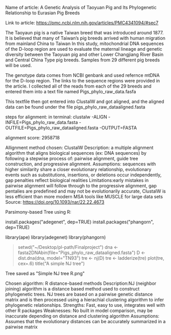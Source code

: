 Name of article: A Genetic Analysis of Taoyuan Pig and Its Phylogenetic Relationship to Eurasian Pig Breeds

Link to article: https://pmc.ncbi.nlm.nih.gov/articles/PMC4341094/#sec7

The Taoyaun pig is a native Taiwan breed that was introduced around 1877.  It is believed that many of Taiwan’s pig breeds arrived with human migration from mainland China to Taiwan
In this study, mitochondrial DNA sequences of the D-loop region are used to evaluate the maternal lineage and genetic diversity between the Taoyuan pig and other Lower Changjiang River Basin and Central China Type pig breeds. Samples from 29 different pig breeds will be used.

The genotype data comes from NCBI genbank and used refernce mtDNA for the D-loop region. The links to the sequence regions were provided in the article. I collected all of the reads from each of the 29 breeds and entered them into a text file named Pigs_phylo_raw_data.fasfa 

This textfile then got entered into ClustalW and got aligned, and the aligned data can be found under the file pigs_phylo_raw_dataaligned.fasta

steps for alignment: 
in terminal: 
clustalw -ALIGN -INFILE=Pigs_phylo_raw_data.fasta -OUTFILE=Pigs_phylo_raw_dataaligned.fasta -OUTPUT=FASTA

alignment score: 2958718

Allignment method chosen: ClustalW
Description: a multiple alignment algorithm that aligns biological sequences (ex: DNA sequences) by following a stepwise process of: pairwise alignment, guide tree construction, and progressive alignment. 
Assumptions: sequences with higher similarity share a closer evolutionary relationship, evolutionary events such as substitutions, insertions, or deletions occur independently, gap penalties reflect biological realities
Limitations:early mistakes in pairwise alignment will follow through to the progressive alignment, gap pentalies are predefined and may not be evolutionarily accurate, ClustalW is less efficient than more modern MSA tools like MUSCLE for large data sets
Source: https://doi.org/10.1093/nar/22.22.4673

Parsimony-based Tree using R:

install.packages("adegenet", dep=TRUE)
install.packages("phangorn", dep=TRUE)

library(ape)
library(adegenet)
library(phangorn)

> setwd("~/Desktop/pl-path/Finalproject")
> dna <- fasta2DNAbin(file="Pigs_phylo_raw_dataaligned.fasta")
 D <- dist.dna(dna, model="TN93")
> tre <- nj(D)
> tre <- ladderize(tre)
> plot(tre, cex=.6)
> title("A simple NJ tree")

Tree saved as "Simple NJ tree R.png"

Chosen algorithm: R distance-based methods
Description:NJ (neighbor joining) algorithm is a distance based method used to construct phylogenetic trees. NJ trees are based on a pairwise genetic distance matrix and is then processed using a hierachial clustering algorithm to infer phylogenetic relationships. 
Strengths: Fast, easy to use, integrates well with other R packages
Weaknesses: No built in model comparison, may be inaccurate depending on distance and clustering algorithm 
Assumptions: Assumes that the evolutionary distances can be accurately summarized in a pairwise matrix

